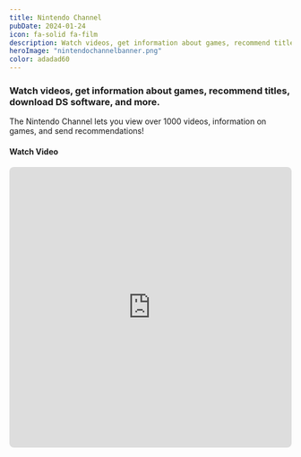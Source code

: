 ```yaml
---
title: Nintendo Channel
pubDate: 2024-01-24
icon: fa-solid fa-film
description: Watch videos, get information about games, recommend titles, download DS software, and more.
heroImage: "nintendochannelbanner.png"
color: adadad60
---
```

### Watch videos, get information about games, recommend titles, download DS software, and more.

The Nintendo Channel lets you view over 1000 videos, information on games, and send recommendations!



<h4><i class="fab fa-youtube" aria-hidden="true"></i> Watch Video</h4>

<iframe src="https://www.youtube.com/embed/Kj9QhiI2bJU" frameborder="0" style="border-radius:8px;" width="100%" height="500" allow="autoplay; encrypted-media"
              allowfullscreen></iframe>
